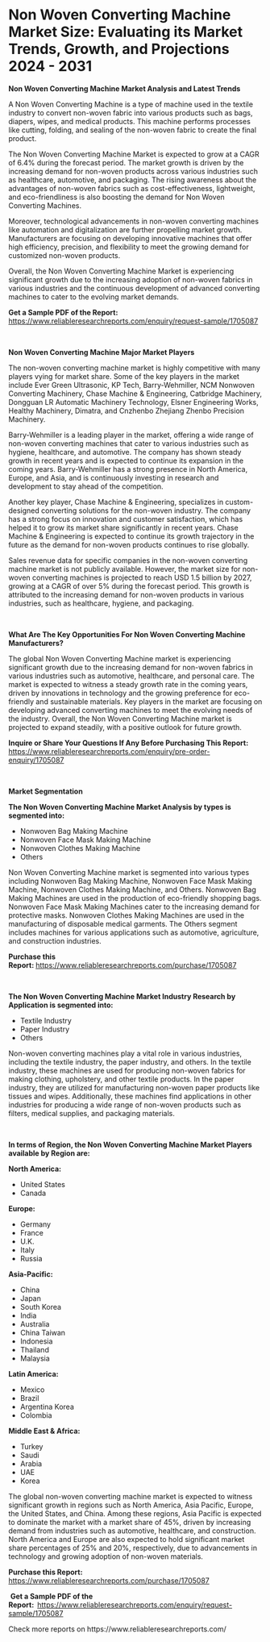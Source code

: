 <p><h1>Non Woven Converting Machine Market Size: Evaluating its Market Trends, Growth, and Projections 2024 - 2031</h1></p><p><strong>Non Woven Converting Machine Market Analysis and Latest Trends</strong></p>
<p><p>A Non Woven Converting Machine is a type of machine used in the textile industry to convert non-woven fabric into various products such as bags, diapers, wipes, and medical products. This machine performs processes like cutting, folding, and sealing of the non-woven fabric to create the final product.</p><p>The Non Woven Converting Machine Market is expected to grow at a CAGR of 6.4% during the forecast period. The market growth is driven by the increasing demand for non-woven products across various industries such as healthcare, automotive, and packaging. The rising awareness about the advantages of non-woven fabrics such as cost-effectiveness, lightweight, and eco-friendliness is also boosting the demand for Non Woven Converting Machines.</p><p>Moreover, technological advancements in non-woven converting machines like automation and digitalization are further propelling market growth. Manufacturers are focusing on developing innovative machines that offer high efficiency, precision, and flexibility to meet the growing demand for customized non-woven products.</p><p>Overall, the Non Woven Converting Machine Market is experiencing significant growth due to the increasing adoption of non-woven fabrics in various industries and the continuous development of advanced converting machines to cater to the evolving market demands.</p></p>
<p><strong>Get a Sample PDF of the Report:&nbsp;</strong> <a href="https://www.reliableresearchreports.com/enquiry/request-sample/1705087">https://www.reliableresearchreports.com/enquiry/request-sample/1705087</a></p>
<p>&nbsp;</p>
<p><strong>Non Woven Converting Machine Major Market Players</strong></p>
<p><p>The non-woven converting machine market is highly competitive with many players vying for market share. Some of the key players in the market include Ever Green Ultrasonic, KP Tech, Barry-Wehmiller, NCM Nonwoven Converting Machinery, Chase Machine & Engineering, Catbridge Machinery, Dongguan LR Automatic Machinery Technology, Elsner Engineering Works, Healthy Machinery, Dimatra, and Cnzhenbo Zhejiang Zhenbo Precision Machinery.</p><p>Barry-Wehmiller is a leading player in the market, offering a wide range of non-woven converting machines that cater to various industries such as hygiene, healthcare, and automotive. The company has shown steady growth in recent years and is expected to continue its expansion in the coming years. Barry-Wehmiller has a strong presence in North America, Europe, and Asia, and is continuously investing in research and development to stay ahead of the competition.</p><p>Another key player, Chase Machine & Engineering, specializes in custom-designed converting solutions for the non-woven industry. The company has a strong focus on innovation and customer satisfaction, which has helped it to grow its market share significantly in recent years. Chase Machine & Engineering is expected to continue its growth trajectory in the future as the demand for non-woven products continues to rise globally.</p><p>Sales revenue data for specific companies in the non-woven converting machine market is not publicly available. However, the market size for non-woven converting machines is projected to reach USD 1.5 billion by 2027, growing at a CAGR of over 5% during the forecast period. This growth is attributed to the increasing demand for non-woven products in various industries, such as healthcare, hygiene, and packaging.</p></p>
<p>&nbsp;</p>
<p><strong>What Are The Key Opportunities For Non Woven Converting Machine Manufacturers?</strong></p>
<p><p>The global Non Woven Converting Machine market is experiencing significant growth due to the increasing demand for non-woven fabrics in various industries such as automotive, healthcare, and personal care. The market is expected to witness a steady growth rate in the coming years, driven by innovations in technology and the growing preference for eco-friendly and sustainable materials. Key players in the market are focusing on developing advanced converting machines to meet the evolving needs of the industry. Overall, the Non Woven Converting Machine market is projected to expand steadily, with a positive outlook for future growth.</p></p>
<p><strong>Inquire or Share Your Questions If Any Before Purchasing This Report:</strong> <a href="https://www.reliableresearchreports.com/enquiry/pre-order-enquiry/1705087">https://www.reliableresearchreports.com/enquiry/pre-order-enquiry/1705087</a></p>
<p>&nbsp;</p>
<p><strong>Market Segmentation</strong></p>
<p><strong>The Non Woven Converting Machine Market Analysis by types is segmented into:</strong></p>
<p><ul><li>Nonwoven Bag Making Machine</li><li>Nonwoven Face Mask Making Machine</li><li>Nonwoven Clothes Making Machine</li><li>Others</li></ul></p>
<p><p>Non Woven Converting Machine market is segmented into various types including Nonwoven Bag Making Machine, Nonwoven Face Mask Making Machine, Nonwoven Clothes Making Machine, and Others. Nonwoven Bag Making Machines are used in the production of eco-friendly shopping bags. Nonwoven Face Mask Making Machines cater to the increasing demand for protective masks. Nonwoven Clothes Making Machines are used in the manufacturing of disposable medical garments. The Others segment includes machines for various applications such as automotive, agriculture, and construction industries.</p></p>
<p><strong>Purchase this Report:&nbsp;</strong><a href="https://www.reliableresearchreports.com/purchase/1705087">https://www.reliableresearchreports.com/purchase/1705087</a></p>
<p>&nbsp;</p>
<p><strong>The Non Woven Converting Machine Market Industry Research by Application is segmented into:</strong></p>
<p><ul><li>Textile Industry</li><li>Paper Industry</li><li>Others</li></ul></p>
<p><p>Non-woven converting machines play a vital role in various industries, including the textile industry, the paper industry, and others. In the textile industry, these machines are used for producing non-woven fabrics for making clothing, upholstery, and other textile products. In the paper industry, they are utilized for manufacturing non-woven paper products like tissues and wipes. Additionally, these machines find applications in other industries for producing a wide range of non-woven products such as filters, medical supplies, and packaging materials.</p></p>
<p>&nbsp;</p>
<p><strong>In terms of Region, the Non Woven Converting Machine Market Players available by Region are:</strong></p>
<p>
    <p> <strong> North America: </strong>
        <ul>
            <li>United States</li>
            <li>Canada</li>
        </ul>
        </p> 
    <p> <strong> Europe: </strong>
        <ul>
            <li>Germany</li>
            <li>France</li>
            <li>U.K.</li>
            <li>Italy</li>
            <li>Russia</li>
        </ul>
        </p> 
    <p> <strong> Asia-Pacific: </strong>
        <ul>
            <li>China</li>
            <li>Japan</li>
            <li>South Korea</li>
            <li>India</li>
            <li>Australia</li>
            <li>China Taiwan</li>
            <li>Indonesia</li>
            <li>Thailand</li>
            <li>Malaysia</li>
        </ul>
        </p> 
    <p> <strong> Latin America: </strong>
        <ul>
            <li>Mexico</li>
            <li>Brazil</li>
            <li>Argentina Korea</li>
            <li>Colombia</li>
        </ul>
        </p> 
    <p> <strong> Middle East & Africa: </strong>
        <ul>
            <li>Turkey</li>
            <li>Saudi</li>
            <li>Arabia</li>
            <li>UAE</li>
            <li>Korea</li>
        </ul>
    </p>
    </p>
<p><p>The global non-woven converting machine market is expected to witness significant growth in regions such as North America, Asia Pacific, Europe, the United States, and China. Among these regions, Asia Pacific is expected to dominate the market with a market share of 45%, driven by increasing demand from industries such as automotive, healthcare, and construction. North America and Europe are also expected to hold significant market share percentages of 25% and 20%, respectively, due to advancements in technology and growing adoption of non-woven materials.</p></p>
<p><strong>Purchase this Report: </strong><a href="https://www.reliableresearchreports.com/purchase/1705087">https://www.reliableresearchreports.com/purchase/1705087</a></p>
<p>&nbsp;<strong>Get a Sample PDF of the Report:&nbsp;&nbsp;</strong><a href="https://www.reliableresearchreports.com/enquiry/request-sample/1705087">https://www.reliableresearchreports.com/enquiry/request-sample/1705087</a></p>
<p><strong></strong></p>
<p>Check more reports on https://www.reliableresearchreports.com/</p>